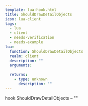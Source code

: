 ```yaml
---
template: lua-hook.html
title: ShouldDrawDetailObjects
icon: lua-client
tags:
  - lua
  - client
  - needs-verification
  - needs-example
lua:
  function: ShouldDrawDetailObjects
  realm: client
  description: ""
  arguments:
  
  returns:
    - type: unknown
      description: ""
---
```


<div class="lua__search__keywords">
hook ShouldDrawDetailObjects &#x2013; ""
</div>

